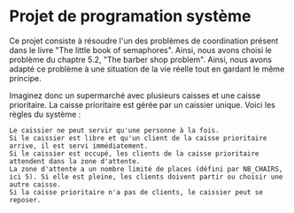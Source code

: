 # Projet de programation système

Ce projet consiste à résoudre l'un des problèmes de coordination présent dans le livre "The little book of semaphores". Ainsi, nous avons choisi le problème du chaptre 5.2, "The barber shop problem". Ainsi, nous avons adapté ce problème à une situation de la vie réelle tout en gardant le même principe.

Imaginez donc un supermarché avec plusieurs caisses et une caisse prioritaire. La caisse prioritaire est gérée par un caissier unique. Voici les règles du système :

    Le caissier ne peut servir qu'une personne à la fois.
    Si le caissier est libre et qu'un client de la caisse prioritaire arrive, il est servi immédiatement.
    Si le caissier est occupé, les clients de la caisse prioritaire attendent dans la zone d'attente.
    La zone d'attente a un nombre limité de places (défini par NB_CHAIRS, ici 5). Si elle est pleine, les clients doivent partir ou choisir une autre caisse.
    Si la caisse prioritaire n'a pas de clients, le caissier peut se reposer.

